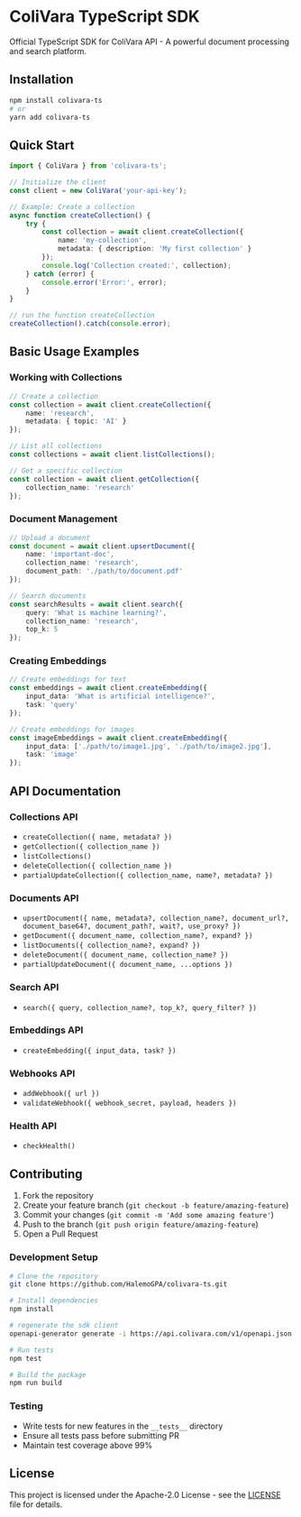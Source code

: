 # ColiVara TypeScript SDK

Official TypeScript SDK for ColiVara API - A powerful document processing and search platform.

## Installation

```bash
npm install colivara-ts
# or
yarn add colivara-ts
```

## Quick Start

```typescript
import { ColiVara } from 'colivara-ts';

// Initialize the client
const client = new ColiVara('your-api-key');

// Example: Create a collection
async function createCollection() {
    try {
        const collection = await client.createCollection({
            name: 'my-collection',
            metadata: { description: 'My first collection' }
        });
        console.log('Collection created:', collection);
    } catch (error) {
        console.error('Error:', error);
    }
}

// run the function createCollection
createCollection().catch(console.error);
```

## Basic Usage Examples

### Working with Collections

```typescript
// Create a collection
const collection = await client.createCollection({
    name: 'research',
    metadata: { topic: 'AI' }
});

// List all collections
const collections = await client.listCollections();

// Get a specific collection
const collection = await client.getCollection({
    collection_name: 'research'
});
```

### Document Management

```typescript
// Upload a document
const document = await client.upsertDocument({
    name: 'important-doc',
    collection_name: 'research',
    document_path: './path/to/document.pdf'
});

// Search documents
const searchResults = await client.search({
    query: 'What is machine learning?',
    collection_name: 'research',
    top_k: 5
});
```

### Creating Embeddings

```typescript
// Create embeddings for text
const embeddings = await client.createEmbedding({
    input_data: 'What is artificial intelligence?',
    task: 'query'
});

// Create embeddings for images
const imageEmbeddings = await client.createEmbedding({
    input_data: ['./path/to/image1.jpg', './path/to/image2.jpg'],
    task: 'image'
});
```

## API Documentation

### Collections API
- `createCollection({ name, metadata? })`
- `getCollection({ collection_name })`
- `listCollections()`
- `deleteCollection({ collection_name })`
- `partialUpdateCollection({ collection_name, name?, metadata? })`

### Documents API
- `upsertDocument({ name, metadata?, collection_name?, document_url?, document_base64?, document_path?, wait?, use_proxy? })`
- `getDocument({ document_name, collection_name?, expand? })`
- `listDocuments({ collection_name?, expand? })`
- `deleteDocument({ document_name, collection_name? })`
- `partialUpdateDocument({ document_name, ...options })`

### Search API
- `search({ query, collection_name?, top_k?, query_filter? })`

### Embeddings API
- `createEmbedding({ input_data, task? })`

### Webhooks API
- `addWebhook({ url })`
- `validateWebhook({ webhook_secret, payload, headers })`

### Health API
- `checkHealth()`


## Contributing

1. Fork the repository
2. Create your feature branch (`git checkout -b feature/amazing-feature`)
3. Commit your changes (`git commit -m 'Add some amazing feature'`)
4. Push to the branch (`git push origin feature/amazing-feature`)
5. Open a Pull Request

### Development Setup

```bash
# Clone the repository
git clone https://github.com/HalemoGPA/colivara-ts.git

# Install dependencies
npm install

# regenerate the sdk client
openapi-generator generate -i https://api.colivara.com/v1/openapi.json -g typescript-axios -o . --config config.yaml 

# Run tests
npm test

# Build the package
npm run build
```

### Testing
- Write tests for new features in the `__tests__` directory
- Ensure all tests pass before submitting PR
- Maintain test coverage above 99%

## License

This project is licensed under the Apache-2.0 License - see the [LICENSE](LICENSE) file for details.

